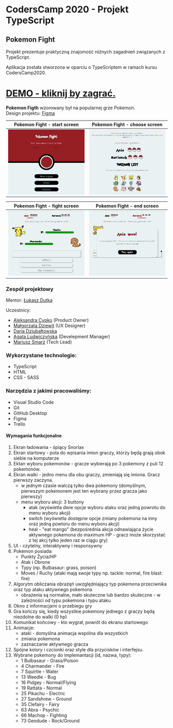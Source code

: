 # CodersCamp 2020 - Projekt TypeScript
## Pokemon Fight
Projekt prezentuje praktyczną znajomość różnych zagadnień związanych z TypeScript.

Aplikacja została stworzona w oparciu o TypeScriptem w ramach kursu CodersCamp2020.

# [DEMO - kliknij by zagrać.](https://lukaszdutka.github.io/CodersCamp2020.Project.TypeScript.pokemonfight/)

**Pokemon Figth** wzorowany był na popularnej grze Pokemon.<br>
Design projektu: [Figma](https://www.figma.com/file/q0IcE7FOL1GEi7sXvhE5WE/Pokemon-Fight?node-id=0%3A1)<br>

Pokemon Fight - start screen|Pokemon Fight - choose screen
:-------------------------:|:-------------------------:
![Pokemon Fight - start screen](./.github/images/2.gif)  |  ![Pokemon Fight - choose screen](./.github/images/3.gif)

Pokemon Fight - fight screen|Pokemon Fight - end screen
:-------------------------:|:-------------------------:
![Pokemon Fight - fight screen](./.github/images/4.gif)  |  ![Pokemon Fight - end screen](./.github/images/5.png)

### Zespół projektowy
Mentor:
[Łukasz Dutka](https://github.com/lukaszdutka)

Uczestnicy:
* [Aleksandra Cypko](https://github.com/AleksandraCyp) (Product Owner)
* [Małgorzata Dziewit](https://github.com/memeraki) (UX Designer)
* [Daria Dziubałtowska](https://github.com/daria305) 
* [Agata Ludwiczyńska](https://github.com/AgataLudwiczynska) (Develepment Manager)
* [Mariusz Smarż](https://github.com/mariusz-sm) (Tech Lead)

### Wykorzystane technologie:
- TypeScript
- HTML
- CSS - SASS

### Narzędzia z jakimi pracowaliśmy:
- Visual Studio Code
- Git
- GitHub Desktop
- Figma
- Trello

#### Wymagania funkcjonalne
1. Ekran ładowania - śpiący Snorlax
2. Ekran startowy - pola do wpisania imion graczy, którzy będą grają obok siebie na komputerze
3. Ektan wyboru pokemonów - gracze wybierają po 3 pokemony z puli 12 pokemonów.
4. Ekran walki - jedno menu dla obu graczy, zmieniają się imiona. Gracz pierwszy zaczyna. 
    - w jednym czasie walczą tylko dwa pokemony (domyślnym, pierwszym pokemonem jest ten wybrany przez gracza jako pierwszy)
    - menu wyboru akcji: 3 buttony
        - atak (wyświetla dwie opcje wyboru ataku oraz jedną powrotu do menu wyboru akcji)
        - switch (wyświetla dostępne opcje zmiany pokemona na inny oraz jedną powtoru do menu wyboru akcji)
        - heal - "eat mango" (bezpośrednia akcja odnawiająca życie aktywnego pokemona do maximum HP - gracz może skorzystać z tej akcj tylko jeden raz w ciągu gry)
5. UI - czytelny, interaktywny i responsywny 
6. Pokemon posiada:
    - Punkty Życia/HP
    - Atak i Obrone 
    - Typy (np. Bulbasaur: grass, poison) 
    - Moves / Ruchy (ataki mają swoje typy np. tackle: normal, fire blast: fire)
7. Algorytm obliczania obrażęń uwzględniający typ pokemona przeciwnika oraz typ ataku aktywnego pokemona
    - obrażenia są normalne, mało skuteczne lub bardzo skuteczne - w zależności od typu pokemona i typu ataku
8. Okno z informacjami o przebiegu gry
9. Gra kończy się, kiedy wszystkie pokemony jednego z graczy będą niezdolne do walki (0 hp)
10. Komunikat końcowy - kto wygrał, powrót do ekranu startowego
11. Animacje:
    - ataki - domyślna animacja wspólna dla wszystkich
    - zmiana pokemona
    - zaznaczanie aktywnego gracza
12. Spójne kolory i czcionki oraz style dla przycisków i interfejsu.
13. Wybrane pokemony do implemantacji (id, nazwa, typy):
    - 1 Bulbasaur - Grass/Poison
    - 4 Charmander - Fire
    - 7 Squirtle - Water
    - 13 Weedle - Bug
    - 16 Pidgey - Normal/Flying
    - 19 Rattata - Normal
    - 25 Pikachu - Electric
    - 27 Sandshrew - Ground
    - 35 Clefairy - Fairy
    - 63 Abra - Psychic
    - 66 Machop - Fighting
    - 73 Geodude - Rock/Ground
